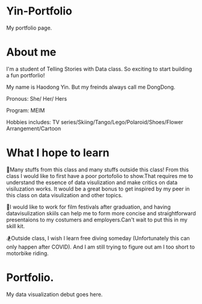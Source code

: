 # Yin-Portfolio

My portfolio page.

# About me

I'm a student of Telling Stories with Data class. So exciting to start building a fun portforlio! 

My name is Haodong Yin. But my freinds always call me DongDong.

Pronous: She/ Her/ Hers

Program: MEIM

Hobbies includes: TV series/Skiing/Tango/Lego/Polaroid/Shoes/Flower Arrangement/Cartoon


# What I hope to learn

:blue_book:Many stuffs from this class and many stuffs outside this class!
From this class I would like to first have a poor portofolio to show.That requires me to understand the essence of data visulization and make critics on data visiluzation works. It would be a great bonus to get inspired by my peer in this class on data visulization and other topics.


:movie_camera:I would like to work for film festivals after graduation, and having datavisulization skiils can help me to form more concise and straightforward presentaions to my costumers and employers.Can't wait to put this in my skill kit. 


:snowboarder:Outside class, I wish I learn free diving someday (Unfortunately this can only happen after COVID). And I am still trying to figure out am I too short to motorbike riding.


# Portfolio.
My data visualization debut goes here.
